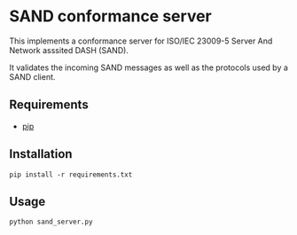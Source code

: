 # SAND conformance server

This implements a conformance server for ISO/IEC 23009-5 Server And Network
asssited DASH (SAND).

It validates the incoming SAND messages as well as the protocols used by
a SAND client.

## Requirements

- [pip](https://pip.pypa.io/en/stable/)

## Installation

```pip install -r requirements.txt```

## Usage

```python sand_server.py```
